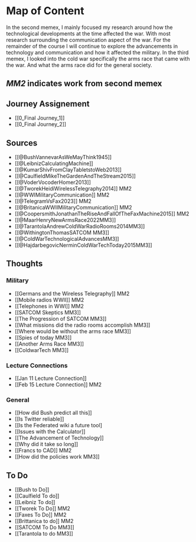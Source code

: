  # Map of Content

In the second memex, I mainly focused my research around how the technological developments at the time affected the war. With most research surrounding the communication aspect of the war. For the remainder of the course I will continue to explore the advancements in technology and communication and how it affected the military. In the third memex, I looked into the cold war specifically the arms race that came with the war. And what the arms race did for the general society.


## *MM2* indicates work from second memex


## Journey Assignement
* [[0_Final Journey_1]]
* [[0_Final Journey_2]]

## Sources
*	[[@BushVannevarAsWeMayThink1945]]
*	[[@LeibnizCalculatingMachine]]
*	[[@KumarShivFromClayTabletstoWeb2013]]
*	[[@CaulfieldMikeTheGardenAndTheStream2015]]
*	[[@VoderVocoderHomer2013]]
*	[[@TworekHeidiWirelessTelegraphy2014]] MM2
*	[[@WWIMilitaryCommunication]] MM2
*	[[@TelegramVsFax2023]] MM2
*	[[@BritanicaWWIIMilitaryCommunication]] MM2
*	[[@CoopersmithJonathanTheRiseAndFallOfTheFaxMachine2015]] MM2
* [[@MaarHenryNewArmsRace2022MM3]]
* [[@TarantolaAndrewColdWarRadioRooms2014MM3]]
* [[@WithingtonThomasSATCOM MM3]]
* [[@ColdWarTechnologicalAdvancesMM3]]
* [[@HajdarbegovicNerminColdWarTechToday2015MM3]]


## Thoughts

### Military
* [[Germans and the Wireless Telegraphy]] MM2
*	[[Mobile radios WWII]] MM2
* [[Telephones in WWI]] MM2
* [[SATCOM Skeptics MM3]]
* [[The Progression of SATCOM MM3]]
* [[What missions did the radio rooms accomplish MM3]]
* [[Where would be without the arms race MM3]]
* [[Spies of today MM3]]
* [[Another Arms Race MM3]]
* [[ColdwarTech MM3]]




### Lecture Connections
* [[Jan 11 Lecture Connection]]
* [[Feb 15 Lecture Connection]] MM2

### General

*	[[How did Bush predict all this]]
*	[[Is Twitter reliable]]
*	[[Is the Federated wiki a future tool]
*	[[Issues with the Calculator]]
* [[The Advancement of Technology]]
* [[Why did it take so long]]
* [[Francs to CAD]] MM2
* [[How did the policies work MM3]]

## To Do
* [[Bush to Do]]
* [[Caulfield To do]]
* [[Leibniz To do]]
* [[Tworek To Do]] MM2
* [[Faxes To Do]] MM2
* [[Brittanica to do]] MM2
* [[SATCOM To Do MM3]]
* [[Tarantola to do MM3]]

